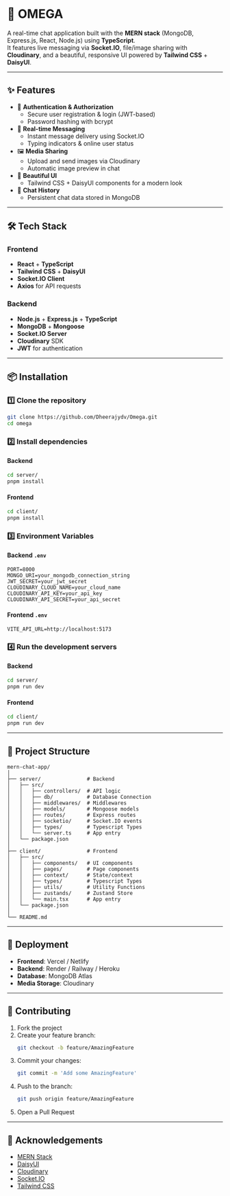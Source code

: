 # 💬 OMEGA

A real-time chat application built with the **MERN stack** (MongoDB, Express.js, React, Node.js) using **TypeScript**.  
It features live messaging via **Socket.IO**, file/image sharing with **Cloudinary**, and a beautiful, responsive UI powered by **Tailwind CSS** + **DaisyUI**.

---

## ✨ Features

-   🔑 **Authentication & Authorization**
    -   Secure user registration & login (JWT-based)
    -   Password hashing with bcrypt
-   💬 **Real-time Messaging**
    -   Instant message delivery using Socket.IO
    -   Typing indicators & online user status
-   🖼 **Media Sharing**
    -   Upload and send images via Cloudinary
    -   Automatic image preview in chat
-   🎨 **Beautiful UI**
    -   Tailwind CSS + DaisyUI components for a modern look
-   📂 **Chat History**
    -   Persistent chat data stored in MongoDB

---

## 🛠 Tech Stack

### Frontend

-   **React** + **TypeScript**
-   **Tailwind CSS** + **DaisyUI**
-   **Socket.IO Client**
-   **Axios** for API requests

### Backend

-   **Node.js** + **Express.js** + **TypeScript**
-   **MongoDB** + **Mongoose**
-   **Socket.IO Server**
-   **Cloudinary** SDK
-   **JWT** for authentication

---

## 📦 Installation

### 1️⃣ Clone the repository

```bash
git clone https://github.com/Dheerajydv/Omega.git
cd omega
```

### 2️⃣ Install dependencies

#### Backend

```bash
cd server/
pnpm install
```

#### Frontend

```bash
cd client/
pnpm install
```

### 3️⃣ Environment Variables

#### Backend `.env`

```env
PORT=8000
MONGO_URI=your_mongodb_connection_string
JWT_SECRET=your_jwt_secret
CLOUDINARY_CLOUD_NAME=your_cloud_name
CLOUDINARY_API_KEY=your_api_key
CLOUDINARY_API_SECRET=your_api_secret
```

#### Frontend `.env`

```env
VITE_API_URL=http://localhost:5173
```

### 4️⃣ Run the development servers

#### Backend

```bash
cd server/
pnpm run dev
```

#### Frontend

```bash
cd client/
pnpm run dev
```

---

## 📂 Project Structure

```
mern-chat-app/
│
├── server/               # Backend
│   ├── src/
│   │   ├── controllers/  # API logic
│   │   ├── db/           # Database Connection
│   │   ├── middlewares/  # Middlewares
│   │   ├── models/       # Mongoose models
│   │   ├── routes/       # Express routes
│   │   ├── socketio/     # Socket.IO events
│   │   ├── types/        # Typescript Types
│   │   └── server.ts     # App entry
│   └── package.json
│
├── client/               # Frontend
│   ├── src/
│   │   ├── components/   # UI components
│   │   ├── pages/        # Page components
│   │   ├── context/      # State/context
│   │   ├── types/        # Typescript Types
│   │   ├── utils/        # Utility Functions
│   │   ├── zustands/     # Zustand Store
│   │   └── main.tsx      # App entry
│   └── package.json
│
└── README.md
```

---

## 🚀 Deployment

-   **Frontend**: Vercel / Netlify
-   **Backend**: Render / Railway / Heroku
-   **Database**: MongoDB Atlas
-   **Media Storage**: Cloudinary

---

## 🤝 Contributing

1. Fork the project
2. Create your feature branch:
    ```bash
    git checkout -b feature/AmazingFeature
    ```
3. Commit your changes:
    ```bash
    git commit -m 'Add some AmazingFeature'
    ```
4. Push to the branch:
    ```bash
    git push origin feature/AmazingFeature
    ```
5. Open a Pull Request

---

## 🙌 Acknowledgements

-   [MERN Stack](https://www.mongodb.com/mern-stack)
-   [DaisyUI](https://daisyui.com/)
-   [Cloudinary](https://cloudinary.com/)
-   [Socket.IO](https://socket.io/)
-   [Tailwind CSS](https://tailwindcss.com/)
